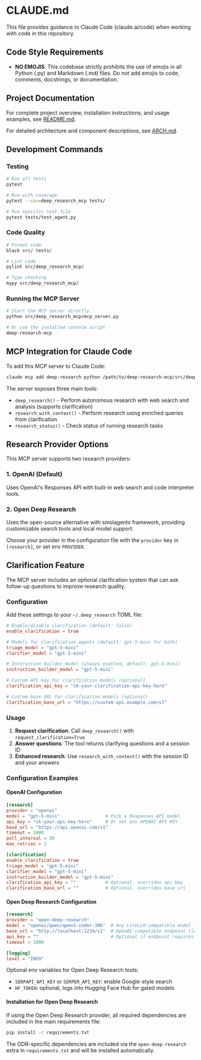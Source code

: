 # CLAUDE.md

This file provides guidance to Claude Code (claude.ai/code) when working with code in this repository.

## Code Style Requirements

- **NO EMOJIS**: This codebase strictly prohibits the use of emojis in all Python (.py) and Markdown (.md) files. Do not add emojis to code, comments, docstrings, or documentation.

## Project Documentation

For complete project overview, installation instructions, and usage examples, see [README.md](README.md).

For detailed architecture and component descriptions, see [ARCH.md](ARCH.md).

## Development Commands

### Testing
```bash
# Run all tests
pytest

# Run with coverage
pytest --cov=deep_research_mcp tests/

# Run specific test file
pytest tests/test_agent.py
```

### Code Quality
```bash
# Format code
black src/ tests/

# Lint code
pylint src/deep_research_mcp/

# Type checking
mypy src/deep_research_mcp/
```

### Running the MCP Server
```bash
# Start the MCP server directly
python src/deep_research_mcp/mcp_server.py

# Or use the installed console script
deep-research-mcp
```

## MCP Integration for Claude Code

To add this MCP server to Claude Code:
```bash
claude mcp add deep-research python /path/to/deep-research-mcp/src/deep_research_mcp/mcp_server.py
```

The server exposes three main tools:
- `deep_research()` - Perform autonomous research with web search and analysis (supports clarification)
- `research_with_context()` - Perform research using enriched queries from clarification  
- `research_status()` - Check status of running research tasks

## Research Provider Options

This MCP server supports two research providers:

### 1. OpenAI (Default)
Uses OpenAI's Responses API with built-in web search and code interpreter tools.

### 2. Open Deep Research  
Uses the open-source alternative with smolagents framework, providing customizable search tools and local model support.

Choose your provider in the configuration file with the `provider` key in `[research]`, or set env `PROVIDER`.

## Clarification Feature

The MCP server includes an optional clarification system that can ask follow-up questions to improve research quality.

### Configuration

Add these settings to your `~/.deep_research` TOML file:

```toml
# Enable/disable clarification (default: false)
enable_clarification = true

# Models for clarification agents (default: gpt-5-mini for both)
triage_model = "gpt-5-mini"
clarifier_model = "gpt-5-mini"

# Instruction builder model (always enabled, default: gpt-5-mini)
instruction_builder_model = "gpt-5-mini"

# Custom API key for clarification models (optional)
clarification_api_key = "sk-your-clarification-api-key-here"

# Custom base URL for clarification models (optional)
clarification_base_url = "https://custom-api.example.com/v1"
```

### Usage

1. **Request clarification**: Call `deep_research()` with `request_clarification=True`
2. **Answer questions**: The tool returns clarifying questions and a session ID
3. **Enhanced research**: Use `research_with_context()` with the session ID and your answers

### Configuration Examples

#### OpenAI Configuration

```toml
[research]
provider = "openai"
model = "gpt-5-mini"                 # Pick a Responses API model
api_key = "sk-your-api-key-here"     # Or set env OPENAI_API_KEY
base_url = "https://api.openai.com/v1"
timeout = 1800
poll_interval = 30
max_retries = 3

[clarification]
enable_clarification = true
triage_model = "gpt-5-mini"
clarifier_model = "gpt-5-mini"
instruction_builder_model = "gpt-5-mini"
clarification_api_key = ""           # Optional, overrides api_key
clarification_base_url = ""          # Optional, overrides base_url
```

#### Open Deep Research Configuration

```toml
[research]
provider = "open-deep-research"
model = "openai/qwen/qwen3-coder-30b"  # Any LiteLLM-compatible model id
base_url = "http://localhost:1234/v1"  # OpenAI-compatible endpoint (local or remote)
api_key = ""                           # Optional if endpoint requires it
timeout = 1800

[logging]
level = "INFO"
```

Optional env variables for Open Deep Research tools:

- `SERPAPI_API_KEY` or `SERPER_API_KEY`: enable Google-style search
- `HF_TOKEN`: optional, logs into Hugging Face Hub for gated models

#### Installation for Open Deep Research

If using the Open Deep Research provider, all required dependencies are included in the main requirements file:

```bash
pip install -r requirements.txt
```

The ODR-specific dependencies are included via the `open-deep-research` extra in `requirements.txt` and will be installed automatically.
